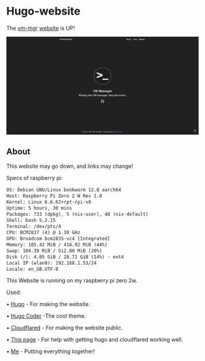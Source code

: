 # Hugo-website

The [vm-mgr](https://github.com/j0shua-daniel/vm-mgr) [website](https://coalition-friends-affairs-wages.trycloudflare.com/) is UP!

![img](https://github.com/j0shua-daniel/images/blob/main/Screenshot%202025-01-01%20at%2009-29-08%20VM%20Manager.png)

## About

This website may go down, and links may change!

Specs of raspberry pi:

```
OS: Debian GNU/Linux bookworm 12.8 aarch64
Host: Raspberry Pi Zero 2 W Rev 1.0
Kernel: Linux 6.6.62+rpt-rpi-v8
Uptime: 5 hours, 30 mins
Packages: 733 (dpkg), 5 (nix-user), 48 (nix-default)
Shell: bash 5.2.15
Terminal: /dev/pts/4
CPU: BCM2837 (4) @ 1.30 GHz
GPU: Broadcom bcm2835-vc4 [Integrated]
Memory: 185.42 MiB / 416.92 MiB (44%)
Swap: 104.39 MiB / 512.00 MiB (20%)
Disk (/): 4.05 GiB / 28.71 GiB (14%) - ext4
Local IP (wlan0): 192.168.1.53/24
Locale: en_GB.UTF-8
```

This Website is running on my raspberry pi zero 2w.

Used:

• [Hugo](https://gohugo.io) - For making the website.

• [Hugo Coder](https://github.com/luizdepra/hugo-coder/) -The cool theme.

• [Cloudflared](https://developers.cloudflare.com/cloudflare-one/connections/connect-networks/downloads/) - For making the website public.

• [This page](https://nathancraddock.com/blog/hugo-server-on-local-and-public-networks/) - For help with getting hugo and cloudflared working well.

• [Me](https://github.com/j0shua-daniel) - Putting everything together!





